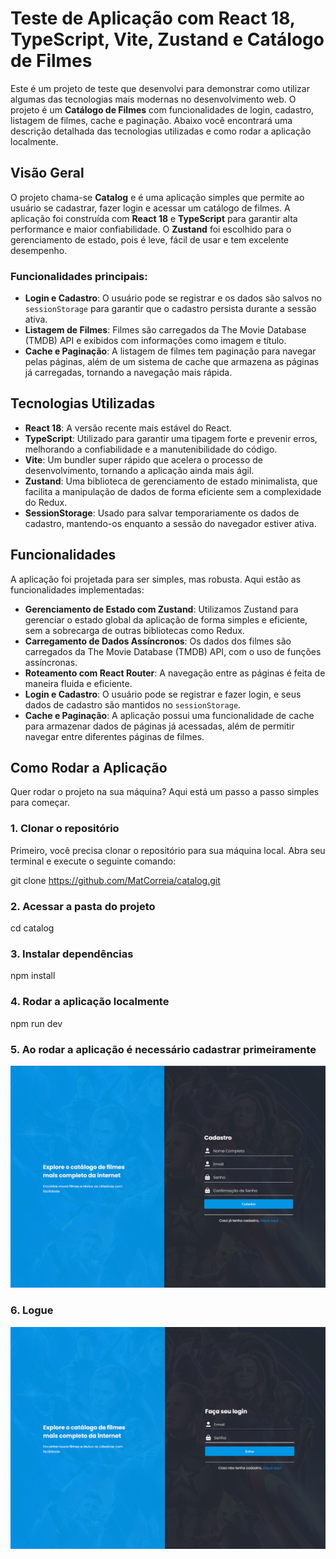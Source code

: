 # Teste de Aplicação com React 18, TypeScript, Vite, Zustand e Catálogo de Filmes

Este é um projeto de teste que desenvolvi para demonstrar como utilizar algumas das tecnologias mais modernas no desenvolvimento web. O projeto é um **Catálogo de Filmes** com funcionalidades de login, cadastro, listagem de filmes, cache e paginação. Abaixo você encontrará uma descrição detalhada das tecnologias utilizadas e como rodar a aplicação localmente.

## Visão Geral

O projeto chama-se **Catalog** e é uma aplicação simples que permite ao usuário se cadastrar, fazer login e acessar um catálogo de filmes. A aplicação foi construída com **React 18** e **TypeScript** para garantir alta performance e maior confiabilidade. O **Zustand** foi escolhido para o gerenciamento de estado, pois é leve, fácil de usar e tem excelente desempenho.

### Funcionalidades principais:
- **Login e Cadastro**: O usuário pode se registrar e os dados são salvos no `sessionStorage` para garantir que o cadastro persista durante a sessão ativa.
- **Listagem de Filmes**: Filmes são carregados da The Movie Database (TMDB) API e exibidos com informações como imagem e título.
- **Cache e Paginação**: A listagem de filmes tem paginação para navegar pelas páginas, além de um sistema de cache que armazena as páginas já carregadas, tornando a navegação mais rápida.

## Tecnologias Utilizadas
- **React 18**: A versão recente mais estável do React.
- **TypeScript**: Utilizado para garantir uma tipagem forte e prevenir erros, melhorando a confiabilidade e a manutenibilidade do código.
- **Vite**: Um bundler super rápido que acelera o processo de desenvolvimento, tornando a aplicação ainda mais ágil.
- **Zustand**: Uma biblioteca de gerenciamento de estado minimalista, que facilita a manipulação de dados de forma eficiente sem a complexidade do Redux.
- **SessionStorage**: Usado para salvar temporariamente os dados de cadastro, mantendo-os enquanto a sessão do navegador estiver ativa.

## Funcionalidades

A aplicação foi projetada para ser simples, mas robusta. Aqui estão as funcionalidades implementadas:

- **Gerenciamento de Estado com Zustand**: Utilizamos Zustand para gerenciar o estado global da aplicação de forma simples e eficiente, sem a sobrecarga de outras bibliotecas como Redux.
- **Carregamento de Dados Assíncronos**: Os dados dos filmes são carregados da The Movie Database (TMDB) API, com o uso de funções assíncronas.
- **Roteamento com React Router**: A navegação entre as páginas é feita de maneira fluida e eficiente.
- **Login e Cadastro**: O usuário pode se registrar e fazer login, e seus dados de cadastro são mantidos no `sessionStorage`.
- **Cache e Paginação**: A aplicação possui uma funcionalidade de cache para armazenar dados de páginas já acessadas, além de permitir navegar entre diferentes páginas de filmes.

## Como Rodar a Aplicação

Quer rodar o projeto na sua máquina? Aqui está um passo a passo simples para começar.

### 1. Clonar o repositório

Primeiro, você precisa clonar o repositório para sua máquina local. Abra seu terminal e execute o seguinte comando:

git clone https://github.com/MatCorreia/catalog.git

### 2. Acessar a pasta do projeto

cd catalog

### 3. Instalar dependências

npm install

### 4. Rodar a aplicação localmente

npm run dev

### 5. Ao rodar a aplicação é necessário cadastrar primeiramente

![alt text](src/assets/img/register.png)

### 6. Logue

![alt text](src/assets/img/login.png)



